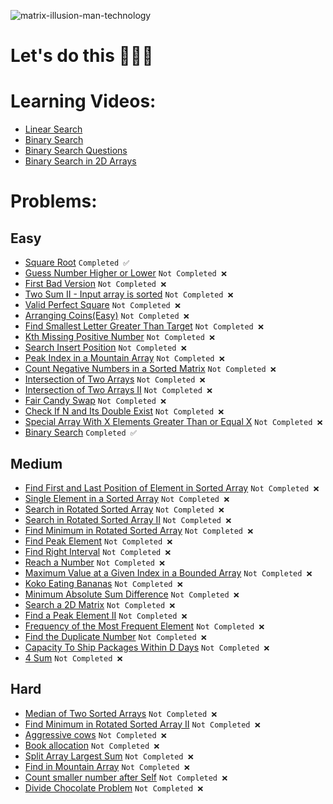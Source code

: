 ![matrix-illusion-man-technology](https://github.com/Ronnie5562/DSA/assets/110787129/ba6bdb63-a709-4472-b366-87c196c896ec)

# Let's do this 💪💪💪

# Learning Videos:
- [Linear Search](https://youtu.be/_HRA37X8N_Q)
- [Binary Search](https://youtu.be/f6UU7V3szVw)
- [Binary Search Questions](https://youtu.be/W9QJ8HaRvJQ)
- [Binary Search in 2D Arrays](https://youtu.be/enI_KyGLYPo)

# Problems:

## Easy
- [Square Root](https://leetcode.com/problems/sqrtx/) `Completed ✅`
- [Guess Number Higher or Lower](https://leetcode.com/problems/guess-number-higher-or-lower/) `Not Completed ❌`
- [First Bad Version](https://leetcode.com/problems/first-bad-version/) `Not Completed ❌`
- [Two Sum II - Input array is sorted](https://leetcode.com/problems/two-sum-ii-input-array-is-sorted/) `Not Completed ❌`
- [Valid Perfect Square](https://leetcode.com/problems/valid-perfect-square/) `Not Completed ❌`
- [Arranging Coins(Easy)](https://leetcode.com/problems/arranging-coins/) `Not Completed ❌`
- [Find Smallest Letter Greater Than Target](https://leetcode.com/problems/find-smallest-letter-greater-than-target/) `Not Completed ❌`
- [Kth Missing Positive Number](https://leetcode.com/problems/kth-missing-positive-number/) `Not Completed ❌`
- [Search Insert Position](https://leetcode.com/problems/search-insert-position/) `Not Completed ❌`
- [Peak Index in a Mountain Array](https://leetcode.com/problems/peak-index-in-a-mountain-array/) `Not Completed ❌`
- [Count Negative Numbers in a Sorted Matrix](https://leetcode.com/problems/count-negative-numbers-in-a-sorted-matrix/) `Not Completed ❌`
- [Intersection of Two Arrays](https://leetcode.com/problems/intersection-of-two-arrays/) `Not Completed ❌`
- [Intersection of Two Arrays II](https://leetcode.com/problems/intersection-of-two-arrays-ii/) `Not Completed ❌`
- [Fair Candy Swap](https://leetcode.com/problems/fair-candy-swap/) `Not Completed ❌`
- [Check If N and Its Double Exist](https://leetcode.com/problems/check-if-n-and-its-double-exist/) `Not Completed ❌`
- [Special Array With X Elements Greater Than or Equal X](https://leetcode.com/problems/special-array-with-x-elements-greater-than-or-equal-x/) `Not Completed ❌`
- [Binary Search](https://leetcode.com/problems/binary-search/) `Completed ✅`

## Medium
- [Find First and Last Position of Element in Sorted Array](https://leetcode.com/problems/find-first-and-last-position-of-element-in-sorted-array/) `Not Completed ❌`
- [Single Element in a Sorted Array](https://leetcode.com/problems/single-element-in-a-sorted-array/) `Not Completed ❌`
- [Search in Rotated Sorted Array](https://leetcode.com/problems/search-in-rotated-sorted-array/) `Not Completed ❌`
- [Search in Rotated Sorted Array II](https://leetcode.com/problems/search-in-rotated-sorted-array-ii/) `Not Completed ❌`
- [Find Minimum in Rotated Sorted Array](https://leetcode.com/problems/find-minimum-in-rotated-sorted-array/) `Not Completed ❌`
- [Find Peak Element](https://leetcode.com/problems/find-peak-element/) `Not Completed ❌`
- [Find Right Interval](https://leetcode.com/problems/find-right-interval/) `Not Completed ❌`
- [Reach a Number](https://leetcode.com/problems/reach-a-number/) `Not Completed ❌`
- [Maximum Value at a Given Index in a Bounded Array](https://leetcode.com/problems/maximum-value-at-a-given-index-in-a-bounded-array/) `Not Completed ❌`
- [Koko Eating Bananas](https://leetcode.com/problems/koko-eating-bananas/) `Not Completed ❌`
- [Minimum Absolute Sum Difference](https://leetcode.com/problems/minimum-absolute-sum-difference/) `Not Completed ❌`
- [Search a 2D Matrix](https://leetcode.com/problems/search-a-2d-matrix/) `Not Completed ❌`
- [Find a Peak Element II](https://leetcode.com/problems/find-a-peak-element-ii/) `Not Completed ❌`
- [Frequency of the Most Frequent Element](https://leetcode.com/problems/frequency-of-the-most-frequent-element/) `Not Completed ❌`
- [Find the Duplicate Number](https://leetcode.com/problems/find-the-duplicate-number/) `Not Completed ❌`
- [Capacity To Ship Packages Within D Days](https://leetcode.com/problems/capacity-to-ship-packages-within-d-days/) `Not Completed ❌`
- [4 Sum](https://leetcode.com/problems/4sum/) `Not Completed ❌`

## Hard
- [Median of Two Sorted Arrays](https://leetcode.com/problems/median-of-two-sorted-arrays/) `Not Completed ❌`
- [Find Minimum in Rotated Sorted Array II](https://leetcode.com/problems/find-minimum-in-rotated-sorted-array-ii/) `Not Completed ❌`
- [Aggressive cows](https://www.spoj.com/problems/AGGRCOW/) `Not Completed ❌`
- [Book allocation](https://www.geeksforgeeks.org/allocate-minimum-number-pages/) `Not Completed ❌`
- [Split Array Largest Sum](https://leetcode.com/problems/split-array-largest-sum/) `Not Completed ❌`
- [Find in Mountain Array](https://leetcode.com/problems/find-in-mountain-array/) `Not Completed ❌`
- [Count smaller number after Self](https://leetcode.com/problems/count-of-smaller-numbers-after-self/) `Not Completed ❌`
- [Divide Chocolate Problem](https://curiouschild.github.io/leetcode/2019/06/21/divide-chocolate.html) `Not Completed ❌`